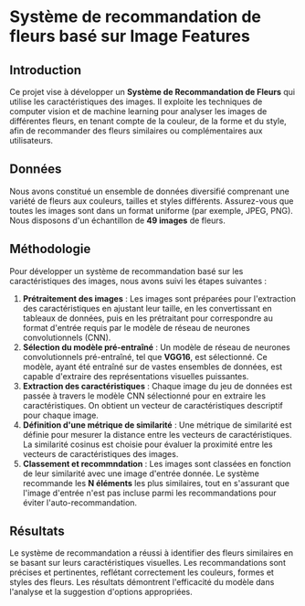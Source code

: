 # Système de recommandation de fleurs basé sur Image Features

## Introduction
Ce projet vise à développer un **Système de Recommandation de Fleurs** qui utilise les caractéristiques des images. Il exploite les techniques de computer vision et de machine learning pour analyser les images de différentes fleurs, en tenant compte de la couleur, de la forme et du style, afin de recommander des fleurs similaires ou complémentaires aux utilisateurs.

## Données
Nous avons constitué un ensemble de données diversifié comprenant une variété de fleurs aux couleurs, tailles et styles différents. Assurez-vous que toutes les images sont dans un format uniforme (par exemple, JPEG, PNG). Nous disposons d'un échantillon de **49 images** de fleurs.

## Méthodologie
Pour développer un système de recommandation basé sur les caractéristiques des images, nous avons suivi les étapes suivantes :
1. **Prétraitement des images** : Les images sont préparées pour l'extraction des caractéristiques en ajustant leur taille, en les convertissant en tableaux de données, puis en les prétraitant pour correspondre au format d'entrée requis par le modèle de réseau de neurones convolutionnels (CNN).
2. **Sélection du modèle pré-entraîné** : Un modèle de réseau de neurones convolutionnels  pré-entraîné, tel que **VGG16**, est sélectionné. Ce modèle, ayant été entraîné sur de vastes ensembles de données, est capable d'extraire des représentations visuelles puissantes.
3. **Extraction des caractéristiques** : Chaque image du jeu de données est passée à travers le modèle CNN sélectionné pour en extraire les caractéristiques. On obtient un vecteur de caractéristiques descriptif pour chaque image.
4. **Définition d'une métrique de similarité** : Une métrique de similarité est définie pour mesurer la distance entre les vecteurs de caractéristiques. La similarité cosinus est choisie pour évaluer la proximité entre les vecteurs de caractéristiques des images.
5. **Classement et recommndation** : Les images sont classées en fonction de leur similarité avec une image d'entrée donnée. Le système recommande les **N éléments** les plus similaires, tout en s'assurant que l'image d'entrée n'est pas incluse parmi les recommandations pour éviter l'auto-recommandation.

## Résultats
Le système de recommandation a réussi à identifier des fleurs similaires  en se basant sur leurs caractéristiques visuelles. Les recommandations sont précises et pertinentes, reflétant correctement les couleurs, formes et styles des fleurs. Les résultats démontrent l'efficacité du modèle dans l'analyse et la suggestion d'options appropriées.
